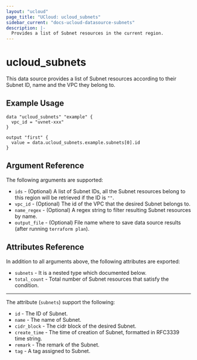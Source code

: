 ```yaml
---
layout: "ucloud"
page_title: "UCloud: ucloud_subnets"
sidebar_current: "docs-ucloud-datasource-subnets"
description: |-
  Provides a list of Subnet resources in the current region.
---
```


# ucloud_subnets

This data source provides a list of Subnet resources according to their Subnet ID, name and the VPC they belong to.

## Example Usage

```hcl
data "ucloud_subnets" "example" {
  vpc_id = "uvnet-xxx"
}

output "first" {
  value = data.ucloud_subnets.example.subnets[0].id
}
```

## Argument Reference

The following arguments are supported:

* `ids` - (Optional) A list of Subnet IDs, all the Subnet resources belong to this region will be retrieved if the ID is `""`.
* `vpc_id` - (Optional) The id of the VPC that the desired Subnet belongs to.
* `name_regex` - (Optional) A regex string to filter resulting Subnet resources by name.
* `output_file` - (Optional) File name where to save data source results (after running `terraform plan`).

## Attributes Reference

In addition to all arguments above, the following attributes are exported:

* `subnets` - It is a nested type which documented below.
* `total_count` - Total number of Subnet resources that satisfy the condition.

- - -

The attribute (`subnets`) support the following:

* `id` - The ID of Subnet.
* `name` - The name of Subnet.
* `cidr_block` - The cidr block of the desired Subnet.
* `create_time` - The time of creation of Subnet, formatted in RFC3339 time string.
* `remark` - The remark of the Subnet.
* `tag` - A tag assigned to Subnet.